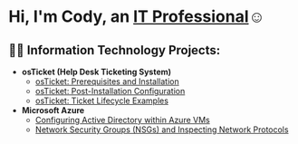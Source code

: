 <h1>Hi, I'm Cody, an <a href="www.linkedin.com/in/cody-powell-b05878361">IT Professional</a>☺</h1>

<h2>👨‍💻 Information Technology Projects:</h2>

- <b>osTicket (Help Desk Ticketing System)</b>
  - [osTicket: Prerequisites and Installation](https://github.com/CodyPowellCC/osticket-prereqs)
  - [osTicket: Post-Installation Configuration](https://github.com/CodyPowellCC/post-install-config)
  - [osTicket: Ticket Lifecycle Examples](https://github.com/CodyPowellCC/ticket-lifecycle)
- <b>Microsoft Azure</b>
  - [Configuring Active Directory within Azure VMs](https://github.com/CodyPowellCC/configure-ad)
  - [Network Security Groups (NSGs) and Inspecting Network Protocols](https://github.com/CodyPowellCC/azure-network-protocols)


<!--
**CodyPowellCC/CodyPowellCC** is a ✨ _special_ ✨ repository because its `README.md` (this file) appears on your GitHub profile.

Here are some ideas to get you started:

- 🔭 I’m currently working on ...
- 🌱 I’m currently learning ...
- 👯 I’m looking to collaborate on ...
- 🤔 I’m looking for help with ...
- 💬 Ask me about ...
- 📫 How to reach me: ...
- 😄 Pronouns: ...
- ⚡ Fun fact: ...
-->
